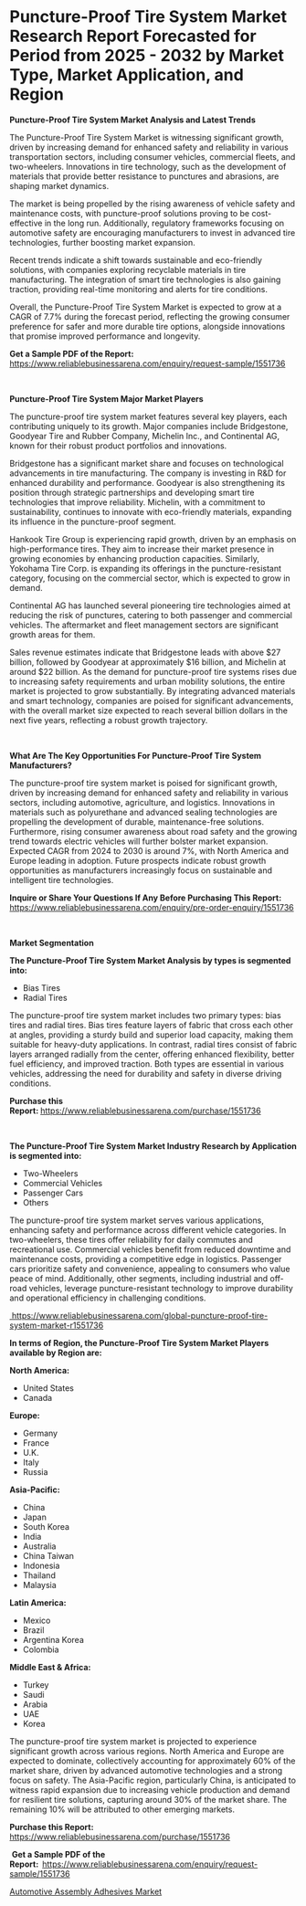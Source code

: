 <p><h1>Puncture-Proof Tire System Market Research Report Forecasted for Period from 2025 -  2032 by Market Type, Market Application, and Region</h1></p><p><strong>Puncture-Proof Tire System Market Analysis and Latest Trends</strong></p>
<p><p>The Puncture-Proof Tire System Market is witnessing significant growth, driven by increasing demand for enhanced safety and reliability in various transportation sectors, including consumer vehicles, commercial fleets, and two-wheelers. Innovations in tire technology, such as the development of materials that provide better resistance to punctures and abrasions, are shaping market dynamics. </p><p>The market is being propelled by the rising awareness of vehicle safety and maintenance costs, with puncture-proof solutions proving to be cost-effective in the long run. Additionally, regulatory frameworks focusing on automotive safety are encouraging manufacturers to invest in advanced tire technologies, further boosting market expansion.</p><p>Recent trends indicate a shift towards sustainable and eco-friendly solutions, with companies exploring recyclable materials in tire manufacturing. The integration of smart tire technologies is also gaining traction, providing real-time monitoring and alerts for tire conditions. </p><p>Overall, the Puncture-Proof Tire System Market is expected to grow at a CAGR of 7.7% during the forecast period, reflecting the growing consumer preference for safer and more durable tire options, alongside innovations that promise improved performance and longevity.</p></p>
<p><strong>Get a Sample PDF of the Report:&nbsp;</strong> <a href="https://www.reliablebusinessarena.com/enquiry/request-sample/1551736?utm_campaign=3286&utm_medium=2&utm_source=Github&utm_content=ia&utm_term=02042025&utm_id=puncture-proof-tire-system">https://www.reliablebusinessarena.com/enquiry/request-sample/1551736</a></p>
<p>&nbsp;</p>
<p><strong>Puncture-Proof Tire System Major Market Players</strong></p>
<p><p>The puncture-proof tire system market features several key players, each contributing uniquely to its growth. Major companies include Bridgestone, Goodyear Tire and Rubber Company, Michelin Inc., and Continental AG, known for their robust product portfolios and innovations.</p><p>Bridgestone has a significant market share and focuses on technological advancements in tire manufacturing. The company is investing in R&D for enhanced durability and performance. Goodyear is also strengthening its position through strategic partnerships and developing smart tire technologies that improve reliability. Michelin, with a commitment to sustainability, continues to innovate with eco-friendly materials, expanding its influence in the puncture-proof segment.</p><p>Hankook Tire Group is experiencing rapid growth, driven by an emphasis on high-performance tires. They aim to increase their market presence in growing economies by enhancing production capacities. Similarly, Yokohama Tire Corp. is expanding its offerings in the puncture-resistant category, focusing on the commercial sector, which is expected to grow in demand.</p><p>Continental AG has launched several pioneering tire technologies aimed at reducing the risk of punctures, catering to both passenger and commercial vehicles. The aftermarket and fleet management sectors are significant growth areas for them.</p><p>Sales revenue estimates indicate that Bridgestone leads with above $27 billion, followed by Goodyear at approximately $16 billion, and Michelin at around $22 billion. As the demand for puncture-proof tire systems rises due to increasing safety requirements and urban mobility solutions, the entire market is projected to grow substantially. By integrating advanced materials and smart technology, companies are poised for significant advancements, with the overall market size expected to reach several billion dollars in the next five years, reflecting a robust growth trajectory.</p></p>
<p>&nbsp;</p>
<p><strong>What Are The Key Opportunities For Puncture-Proof Tire System Manufacturers?</strong></p>
<p><p>The puncture-proof tire system market is poised for significant growth, driven by increasing demand for enhanced safety and reliability in various sectors, including automotive, agriculture, and logistics. Innovations in materials such as polyurethane and advanced sealing technologies are propelling the development of durable, maintenance-free solutions. Furthermore, rising consumer awareness about road safety and the growing trend towards electric vehicles will further bolster market expansion. Expected CAGR from 2024 to 2030 is around 7%, with North America and Europe leading in adoption. Future prospects indicate robust growth opportunities as manufacturers increasingly focus on sustainable and intelligent tire technologies.</p></p>
<p><strong>Inquire or Share Your Questions If Any Before Purchasing This Report:</strong> <a href="https://www.reliablebusinessarena.com/enquiry/pre-order-enquiry/1551736?utm_campaign=3286&utm_medium=2&utm_source=Github&utm_content=ia&utm_term=02042025&utm_id=puncture-proof-tire-system">https://www.reliablebusinessarena.com/enquiry/pre-order-enquiry/1551736</a></p>
<p>&nbsp;</p>
<p><strong>Market Segmentation</strong></p>
<p><strong>The Puncture-Proof Tire System Market Analysis by types is segmented into:</strong></p>
<p><ul><li>Bias Tires</li><li>Radial Tires</li></ul></p>
<p><p>The puncture-proof tire system market includes two primary types: bias tires and radial tires. Bias tires feature layers of fabric that cross each other at angles, providing a sturdy build and superior load capacity, making them suitable for heavy-duty applications. In contrast, radial tires consist of fabric layers arranged radially from the center, offering enhanced flexibility, better fuel efficiency, and improved traction. Both types are essential in various vehicles, addressing the need for durability and safety in diverse driving conditions.</p></p>
<p><strong>Purchase this Report:&nbsp;</strong><a href="https://www.reliablebusinessarena.com/purchase/1551736?utm_campaign=3286&utm_medium=2&utm_source=Github&utm_content=ia&utm_term=02042025&utm_id=puncture-proof-tire-system">https://www.reliablebusinessarena.com/purchase/1551736</a></p>
<p>&nbsp;</p>
<p><strong>The Puncture-Proof Tire System Market Industry Research by Application is segmented into:</strong></p>
<p><ul><li>Two-Wheelers</li><li>Commercial Vehicles</li><li>Passenger Cars</li><li>Others</li></ul></p>
<p><p>The puncture-proof tire system market serves various applications, enhancing safety and performance across different vehicle categories. In two-wheelers, these tires offer reliability for daily commutes and recreational use. Commercial vehicles benefit from reduced downtime and maintenance costs, providing a competitive edge in logistics. Passenger cars prioritize safety and convenience, appealing to consumers who value peace of mind. Additionally, other segments, including industrial and off-road vehicles, leverage puncture-resistant technology to improve durability and operational efficiency in challenging conditions.</p></p>
<p><a href="https://www.reliablebusinessarena.com/global-puncture-proof-tire-system-market-r1551736?utm_campaign=3286&utm_medium=2&utm_source=Github&utm_content=ia&utm_term=02042025&utm_id=puncture-proof-tire-system">&nbsp;https://www.reliablebusinessarena.com/global-puncture-proof-tire-system-market-r1551736</a></p>
<p><strong>In terms of Region, the Puncture-Proof Tire System Market Players available by Region are:</strong></p>
<p>
    <p> <strong> North America: </strong>
        <ul>
            <li>United States</li>
            <li>Canada</li>
        </ul>
        </p> 
    <p> <strong> Europe: </strong>
        <ul>
            <li>Germany</li>
            <li>France</li>
            <li>U.K.</li>
            <li>Italy</li>
            <li>Russia</li>
        </ul>
        </p> 
    <p> <strong> Asia-Pacific: </strong>
        <ul>
            <li>China</li>
            <li>Japan</li>
            <li>South Korea</li>
            <li>India</li>
            <li>Australia</li>
            <li>China Taiwan</li>
            <li>Indonesia</li>
            <li>Thailand</li>
            <li>Malaysia</li>
        </ul>
        </p> 
    <p> <strong> Latin America: </strong>
        <ul>
            <li>Mexico</li>
            <li>Brazil</li>
            <li>Argentina Korea</li>
            <li>Colombia</li>
        </ul>
        </p> 
    <p> <strong> Middle East & Africa: </strong>
        <ul>
            <li>Turkey</li>
            <li>Saudi</li>
            <li>Arabia</li>
            <li>UAE</li>
            <li>Korea</li>
        </ul>
    </p>
    </p>
<p><p>The puncture-proof tire system market is projected to experience significant growth across various regions. North America and Europe are expected to dominate, collectively accounting for approximately 60% of the market share, driven by advanced automotive technologies and a strong focus on safety. The Asia-Pacific region, particularly China, is anticipated to witness rapid expansion due to increasing vehicle production and demand for resilient tire solutions, capturing around 30% of the market share. The remaining 10% will be attributed to other emerging markets.</p></p>
<p><strong>Purchase this Report: </strong><a href="https://www.reliablebusinessarena.com/purchase/1551736?utm_campaign=3286&utm_medium=2&utm_source=Github&utm_content=ia&utm_term=02042025&utm_id=puncture-proof-tire-system">https://www.reliablebusinessarena.com/purchase/1551736</a></p>
<p>&nbsp;<strong>Get a Sample PDF of the Report:&nbsp;&nbsp;</strong><a href="https://www.reliablebusinessarena.com/enquiry/request-sample/1551736?utm_campaign=3286&utm_medium=2&utm_source=Github&utm_content=ia&utm_term=02042025&utm_id=puncture-proof-tire-system">https://www.reliablebusinessarena.com/enquiry/request-sample/1551736</a></p>
<p><strong></strong></p>
<p><p><a href="https://github.com/jaquelynhasenaue8/Market-Research-Report-List-1/blob/main/automotive-assembly-adhesives-market.md?utm_campaign=3286&utm_medium=2&utm_source=Github&utm_content=ia&utm_term=02042025&utm_id=puncture-proof-tire-system">Automotive Assembly Adhesives Market</a></p></p>